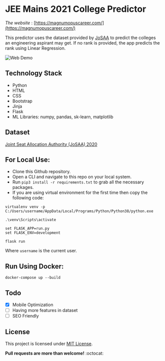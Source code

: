 # JEE Mains 2021 College Predictor
*The website* : [https://magnumopuscareer.com/](https://magnumopuscareer.com/) 

This predictor uses the dataset provided by [JoSAA](https://josaa.nic.in/WebInfo/Page/Page?PageId=1&LangId=P) to predict the colleges an engineering aspirant may get. If no rank is provided, the app predicts the rank using Linear Regression.

![Web Demo](data/demo.gif)

## Technology Stack
- Python
- HTML
- CSS
- Bootstrap
- Jinja
- Flask
- ML Libraries: numpy, pandas, sk-learn, matplotlib

## Dataset
[Joint Seat Allocation Authority (JoSAA) 2020](https://josaa.nic.in/webinfo/Page/Page?PageId=6&LangId=P)

## For Local Use:
- Clone this Github repository.
- Open a CLI and navigate to this repo on your local system.
- Run `pip3 install -r requirements.txt` to grab all the necessary packages.
- If you are using virtual environment for the first time then copy the following code:

```
virtualenv venv -p C:/Users/username/AppData/Local/Programs/Python/Python38/python.exe

.\venv\Scripts\activate

set FLASK_APP=run.py
set FLASK_ENV=development

flask run
```
Where `username` is the current user.

## Run Using Docker:
`docker-compose up --build`

## Todo
- [X] Mobile Optimization
- [ ] Having more features in dataset
- [ ] SEO Friendly 

## License
This project is licensed under [MIT License](LICENSE).

**Pull requests are more than welcome!** :octocat:
